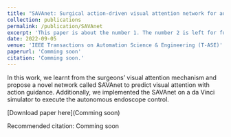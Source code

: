```yaml
---
title: "SAVAnet: Surgical action-driven visual attention network for autonomous endoscope control"
collection: publications
permalink: /publication/SAVAnet
excerpt: 'This paper is about the number 1. The number 2 is left for future work.'
date: 2022-09-05
venue: 'IEEE Transactions on Automation Science & Engineering (T-ASE)'
paperurl: 'Comming soon'
citation: 'Comming soon.'
---
```

In this work, we learnt from the surgeons’ visual attention mechanism and propose a novel network called SAVAnet to predict visual attention with action guidance. Additionally, we implemented the SAVAnet on a da Vinci simulator to execute the autonomous endoscope control.

[Download paper here](Comming soon)

Recommended citation: Comming soon